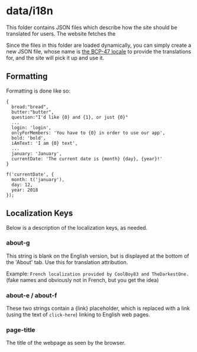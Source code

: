 # data/i18n

This folder contains JSON files which describe how the site should be translated for users. The website fetches the

Since the files in this folder are loaded dynamically, you can simply create a new JSON file, whose name is [the BCP-47 locale](https://www.freecodecamp.org/news/how-to-get-started-with-internationalization-in-javascript-c09a0d2cd834/) to provide the translations for, and the site will pick it up and use it.

## Formatting

Formatting is done like so:

```
{
  bread:"bread",
  butter:"butter",
  question:"I'd like {0} and {1}, or just {0}"
  ...
  login: 'login',
  onlyForMembers: 'You have to {0} in order to use our app',
  bold: 'bold',
  iAmText: 'I am {0} text',
  ...
  january: 'January',
  currentDate: 'The current date is {month} {day}, {year}!'
}
```

```
f('currentDate', {
  month: t('january'),
  day: 12,
  year: 2018
});
```

## Localization Keys

Below is a description of the localization keys, as needed.

### about-g

This string is blank on the English version, but is displayed at the bottom of the 'About' tab. Use this for translation attribution.

Example: `French localization provided by CoolBoy83 and TheDarkestOne.` (fake names and obviously not in French, but you get the idea)

### about-e / about-f

These two strings contain a {link} placeholder, which is replaced with a link (using the text of `click-here`) linking to English web pages.

### page-title

The title of the webpage as seen by the browser.
